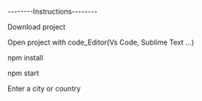 --------Instructions--------

Download project

Open project with code_Editor(Vs Code, Sublime Text ...)

npm install

npm start

Enter a city or country
